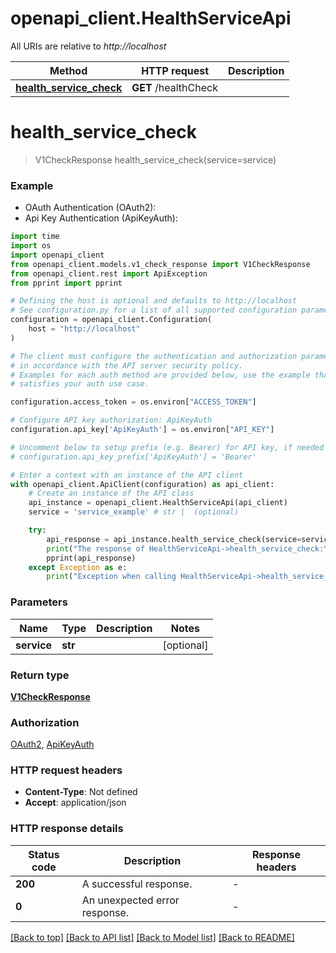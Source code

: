 # openapi_client.HealthServiceApi

All URIs are relative to *http://localhost*

Method | HTTP request | Description
------------- | ------------- | -------------
[**health_service_check**](HealthServiceApi.md#health_service_check) | **GET** /healthCheck | 


# **health_service_check**
> V1CheckResponse health_service_check(service=service)



### Example

* OAuth Authentication (OAuth2):
* Api Key Authentication (ApiKeyAuth):
```python
import time
import os
import openapi_client
from openapi_client.models.v1_check_response import V1CheckResponse
from openapi_client.rest import ApiException
from pprint import pprint

# Defining the host is optional and defaults to http://localhost
# See configuration.py for a list of all supported configuration parameters.
configuration = openapi_client.Configuration(
    host = "http://localhost"
)

# The client must configure the authentication and authorization parameters
# in accordance with the API server security policy.
# Examples for each auth method are provided below, use the example that
# satisfies your auth use case.

configuration.access_token = os.environ["ACCESS_TOKEN"]

# Configure API key authorization: ApiKeyAuth
configuration.api_key['ApiKeyAuth'] = os.environ["API_KEY"]

# Uncomment below to setup prefix (e.g. Bearer) for API key, if needed
# configuration.api_key_prefix['ApiKeyAuth'] = 'Bearer'

# Enter a context with an instance of the API client
with openapi_client.ApiClient(configuration) as api_client:
    # Create an instance of the API class
    api_instance = openapi_client.HealthServiceApi(api_client)
    service = 'service_example' # str |  (optional)

    try:
        api_response = api_instance.health_service_check(service=service)
        print("The response of HealthServiceApi->health_service_check:\n")
        pprint(api_response)
    except Exception as e:
        print("Exception when calling HealthServiceApi->health_service_check: %s\n" % e)
```



### Parameters

Name | Type | Description  | Notes
------------- | ------------- | ------------- | -------------
 **service** | **str**|  | [optional] 

### Return type

[**V1CheckResponse**](V1CheckResponse.md)

### Authorization

[OAuth2](../README.md#OAuth2), [ApiKeyAuth](../README.md#ApiKeyAuth)

### HTTP request headers

 - **Content-Type**: Not defined
 - **Accept**: application/json

### HTTP response details
| Status code | Description | Response headers |
|-------------|-------------|------------------|
**200** | A successful response. |  -  |
**0** | An unexpected error response. |  -  |

[[Back to top]](#) [[Back to API list]](../README.md#documentation-for-api-endpoints) [[Back to Model list]](../README.md#documentation-for-models) [[Back to README]](../README.md)

